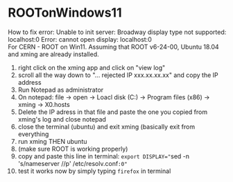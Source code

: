 # ROOTonWindows11
How to fix  error: Unable to init server: Broadway display type not supported: localhost:0 Error: cannot open display: localhost:0  
For CERN - ROOT on Win11. 
Assuming that ROOT v6-24-00, Ubuntu 18.04 and xming are already installed.

1. right click on the xming app and click on "view log"
2. scroll all the way down to "... rejected IP xxx.xx.xx.xx" and copy the IP address
3. Run Notepad as administrator
4. On notepad: file -> open -> Loacl disk (C:) -> Program files (x86) -> xming -> X0.hosts
5. Delete the IP adress in that file and paste the one you copied from xming's log and close notepad
6. close the terminal (ubuntu) and exit xming (basically exit from everything 
7. run xming THEN ubuntu
8. (make sure ROOT is working properly)
9. copy and paste this line in terminal:
    `export DISPLAY="`sed -n 's/nameserver //p' /etc/resolv.conf`:0"`
10. test it works now by simply typing 
    `firefox` 
    in terminal

